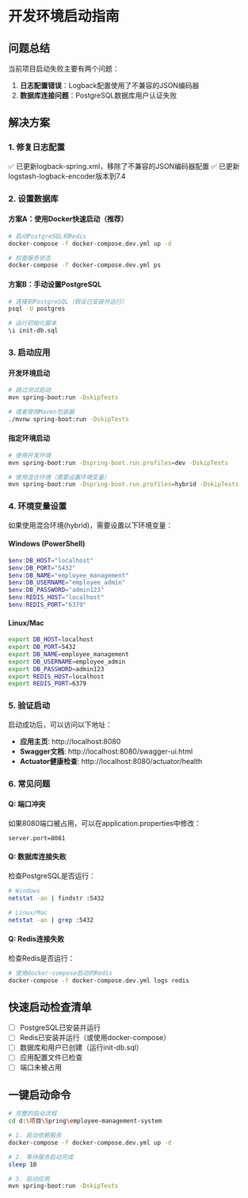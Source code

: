 # 开发环境启动指南

## 问题总结

当前项目启动失败主要有两个问题：

1. **日志配置错误**：Logback配置使用了不兼容的JSON编码器
2. **数据库连接问题**：PostgreSQL数据库用户认证失败

## 解决方案

### 1. 修复日志配置
✅ 已更新logback-spring.xml，移除了不兼容的JSON编码器配置
✅ 已更新logstash-logback-encoder版本到7.4

### 2. 设置数据库

#### 方案A：使用Docker快速启动（推荐）
```bash
# 启动PostgreSQL和Redis
docker-compose -f docker-compose.dev.yml up -d

# 检查服务状态
docker-compose -f docker-compose.dev.yml ps
```

#### 方案B：手动设置PostgreSQL
```bash
# 连接到PostgreSQL（假设已安装并运行）
psql -U postgres

# 运行初始化脚本
\i init-db.sql
```

### 3. 启动应用

#### 开发环境启动
```bash
# 跳过测试启动
mvn spring-boot:run -DskipTests

# 或者使用Maven包装器
./mvnw spring-boot:run -DskipTests
```

#### 指定环境启动
```bash
# 使用开发环境
mvn spring-boot:run -Dspring-boot.run.profiles=dev -DskipTests

# 使用混合环境（需要设置环境变量）
mvn spring-boot:run -Dspring-boot.run.profiles=hybrid -DskipTests
```

### 4. 环境变量设置

如果使用混合环境(hybrid)，需要设置以下环境变量：

#### Windows (PowerShell)
```powershell
$env:DB_HOST="localhost"
$env:DB_PORT="5432"
$env:DB_NAME="employee_management"
$env:DB_USERNAME="employee_admin"
$env:DB_PASSWORD="admin123"
$env:REDIS_HOST="localhost"
$env:REDIS_PORT="6379"
```

#### Linux/Mac
```bash
export DB_HOST=localhost
export DB_PORT=5432
export DB_NAME=employee_management
export DB_USERNAME=employee_admin
export DB_PASSWORD=admin123
export REDIS_HOST=localhost
export REDIS_PORT=6379
```

### 5. 验证启动

启动成功后，可以访问以下地址：

- **应用主页**: http://localhost:8080
- **Swagger文档**: http://localhost:8080/swagger-ui.html
- **Actuator健康检查**: http://localhost:8080/actuator/health

### 6. 常见问题

#### Q: 端口冲突
如果8080端口被占用，可以在application.properties中修改：
```properties
server.port=8081
```

#### Q: 数据库连接失败
检查PostgreSQL是否运行：
```bash
# Windows
netstat -an | findstr :5432

# Linux/Mac
netstat -an | grep :5432
```

#### Q: Redis连接失败
检查Redis是否运行：
```bash
# 使用docker-compose启动的Redis
docker-compose -f docker-compose.dev.yml logs redis
```

## 快速启动检查清单

- [ ] PostgreSQL已安装并运行
- [ ] Redis已安装并运行（或使用docker-compose）
- [ ] 数据库和用户已创建（运行init-db.sql）
- [ ] 应用配置文件已检查
- [ ] 端口未被占用

## 一键启动命令

```bash
# 完整的启动流程
cd d:\项目\Spring\employee-management-system

# 1. 启动依赖服务
docker-compose -f docker-compose.dev.yml up -d

# 2. 等待服务启动完成
sleep 10

# 3. 启动应用
mvn spring-boot:run -DskipTests
```